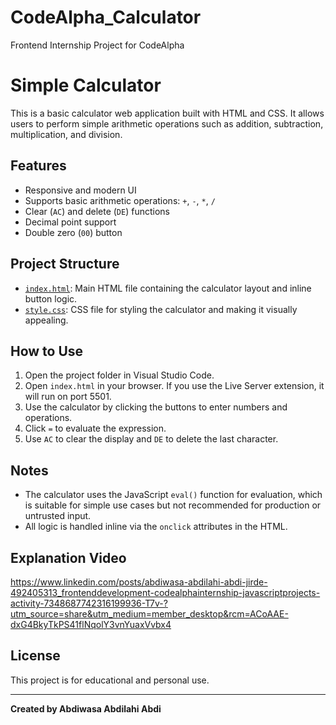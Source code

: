 # CodeAlpha_Calculator
Frontend Internship Project for CodeAlpha
# Simple Calculator

This is a basic calculator web application built with HTML and CSS. It allows users to perform simple arithmetic operations such as addition, subtraction, multiplication, and division.

## Features

- Responsive and modern UI
- Supports basic arithmetic operations: `+`, `-`, `*`, `/`
- Clear (`AC`) and delete (`DE`) functions
- Decimal point support
- Double zero (`00`) button

## Project Structure

- [`index.html`](index.html): Main HTML file containing the calculator layout and inline button logic.
- [`style.css`](style.css): CSS file for styling the calculator and making it visually appealing.

## How to Use

1. Open the project folder in Visual Studio Code.
2. Open `index.html` in your browser. If you use the Live Server extension, it will run on port 5501.
3. Use the calculator by clicking the buttons to enter numbers and operations.
4. Click `=` to evaluate the expression.
5. Use `AC` to clear the display and `DE` to delete the last character.

## Notes

- The calculator uses the JavaScript `eval()` function for evaluation, which is suitable for simple use cases but not recommended for production or untrusted input.
- All logic is handled inline via the `onclick` attributes in the HTML.

## Explanation Video
https://www.linkedin.com/posts/abdiwasa-abdilahi-abdi-jirde-492405313_frontenddevelopment-codealphainternship-javascriptprojects-activity-7348687742316199936-T7v-?utm_source=share&utm_medium=member_desktop&rcm=ACoAAE-dxG4BkyTkPS41flNqolY3vnYuaxVvbx4

## License

This project is for educational and personal use.

---

**Created by Abdiwasa Abdilahi Abdi**

